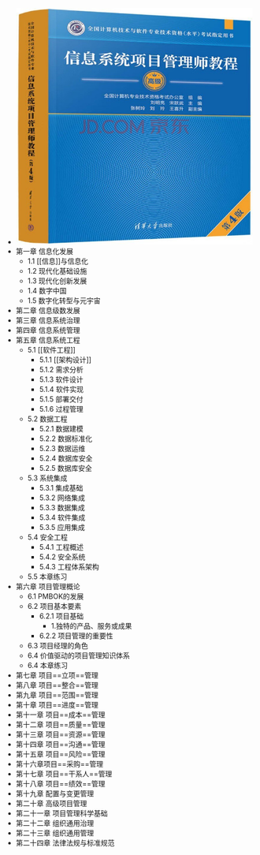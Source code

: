 - ![image.png](../assets/image_1708948285604_0.png)
- 第一章 信息化发展
	- 1.1 [[信息]]与信息化
	- 1.2 现代化基础设施
	- 1.3 现代化创新发展
	- 1.4 数字中国
	- 1.5 数字化转型与元宇宙
- 第二章 信息级数发展
- 第三章 信息系统治理
- 第四章 信息系统管理
- 第五章 信息系统工程
	- 5.1 [[软件工程]]
		- 5.1.1 [[架构设计]]
		- 5.1.2 需求分析
		- 5.1.3 软件设计
		- 5.1.4 软件实现
		- 5.1.5 部署交付
		- 5.1.6 过程管理
	- 5.2 数据工程
		- 5.2.1 数据建模
		- 5.2.2 数据标准化
		- 5.2.3 数据运维
		- 5.2.4 数据库安全
		- 5.2.5 数据库安全
	- 5.3 系统集成
		- 5.3.1 集成基础
		- 5.3.2 网络集成
		- 5.3.3 数据集成
		- 5.3.4 软件集成
		- 5.3.5 应用集成
	- 5.4 安全工程
		- 5.4.1 工程概述
		- 5.4.2 安全系统
		- 5.4.3 工程体系架构
	- 5.5 本章练习
- 第六章 项目管理概论
	- 6.1 PMBOK的发展
	- 6.2 项目基本要素
		- 6.2.1 项目基础
			- 1.独特的产品、服务或成果
		- 6.2.2 项目管理的重要性
	- 6.3 项目经理的角色
	- 6.4 价值驱动的项目管理知识体系
	- 6.4 本章练习
- 第七章 项目==立项==管理
- 第八章 项目==整合==管理
- 第九章 项目==范围==管理
- 第十章 项目==进度==管理
- 第十一章 项目==成本==管理
- 第十二章 项目==质量==管理
- 第十三章 项目==资源==管理
- 第十四章 项目==沟通==管理
- 第十五章 项目==风险==管理
- 第十六章项目==采购==管理
- 第十七章 项目==干系人==管理
- 第十八章 项目==绩效==管理
- 第十九章 配置与变更管理
- 第二十章 高级项目管理
- 第二十一章 项目管理科学基础
- 第二十二章 组织通用治理
- 第二十三章 组织通用管理
- 第二十四章 法律法规与标准规范